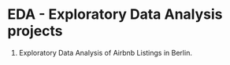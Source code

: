 # EDA - Exploratory Data Analysis projects
1. Exploratory Data Analysis of Airbnb Listings in Berlin.
